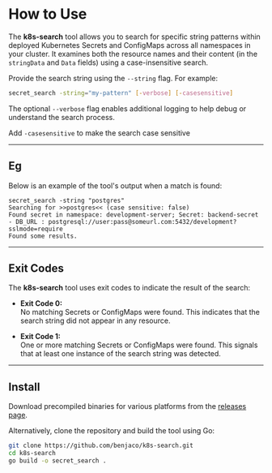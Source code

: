 # How to Use

The **k8s-search** tool allows you to search for specific string patterns within deployed Kubernetes Secrets and ConfigMaps across all namespaces in your cluster. It examines both the resource names and their content (in the `stringData` and `Data` fields) using a case-insensitive search.

Provide the search string using the `--string` flag. For example:

```bash
secret_search -string="my-pattern" [-verbose] [-casesensitive]
```

The optional `--verbose` flag enables additional logging to help debug or understand the search process.

Add `-casesensitive` to make the search case sensitive

---

## Eg

Below is an example of the tool's output when a match is found:

```
secret_search -string "postgres"                
Searching for >>postgres<< (case sensitive: false)
Found secret in namespace: development-server; Secret: backend-secret - DB_URL : postgresql://user:pass@someurl.com:5432/development?sslmode=require
Found some results.

```

---

## Exit Codes

The **k8s-search** tool uses exit codes to indicate the result of the search:

- **Exit Code 0:**  
  No matching Secrets or ConfigMaps were found. This indicates that the search string did not appear in any resource.
  
- **Exit Code 1:**  
  One or more matching Secrets or ConfigMaps were found. This signals that at least one instance of the search string was detected.

---

## Install

Download precompiled binaries for various platforms from the [releases page](https://github.com/benjaco/k8s-search/tags).

Alternatively, clone the repository and build the tool using Go:

```bash
git clone https://github.com/benjaco/k8s-search.git
cd k8s-search
go build -o secret_search .
```

